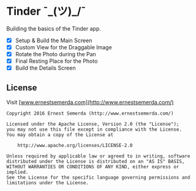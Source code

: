 # Tinder ¯\_(ツ)_/¯

Building the basics of the Tinder app.

- [x] Setup & Build the Main Screen
- [x] Custom View for the Draggable Image
- [x] Rotate the Photo during the Pan
- [x] Final Resting Place for the Photo
- [x] Build the Details Screen

## License

Visit [www.ernestsemerda.com](http://www.ernestsemerda.com/)

    Copyright 2016 Ernest Semerda (http://www.ernestsemerda.com/)

    Licensed under the Apache License, Version 2.0 (the "License");
    you may not use this file except in compliance with the License.
    You may obtain a copy of the License at

        http://www.apache.org/licenses/LICENSE-2.0

    Unless required by applicable law or agreed to in writing, software
    distributed under the License is distributed on an "AS IS" BASIS,
    WITHOUT WARRANTIES OR CONDITIONS OF ANY KIND, either express or implied.
    See the License for the specific language governing permissions and
    limitations under the License.